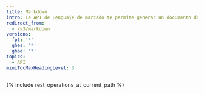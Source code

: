 ```yaml
---
title: Markdown
intro: La API de Lenguaje de marcado te permite generar un documento de lenguaje de marcado como una página HTML o como texto sin procesar.
redirect_from:
  - /v3/markdown
versions:
  fpt: '*'
  ghes: '*'
  ghae: '*'
topics:
  - API
miniTocMaxHeadingLevel: 3
---
```


{% include rest_operations_at_current_path %}
